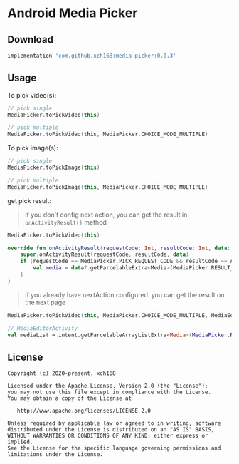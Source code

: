 # Android Media Picker

## Download
```groovy
implementation 'com.github.xch168:media-picker:0.0.3'
```

## Usage
To pick video(s):
```kotlin
// pick single
MediaPicker.toPickVideo(this)

// pick multiple
MediaPicker.toPickVideo(this, MediaPicker.CHOICE_MODE_MULTIPLE)
```
To pick image(s):
```kotlin
// pick single
MediaPicker.toPickImage(this)

// pick multiple
MediaPicker.toPickImage(this, MediaPicker.CHOICE_MODE_MULTIPLE)
```
get pick result:
> if you don't config next action, you can get the result in `onActivityResult()` method
```kotlin
MediaPicker.toPickVideo(this)

override fun onActivityResult(requestCode: Int, resultCode: Int, data: Intent?) {
    super.onActivityResult(requestCode, resultCode, data)
    if (requestCode == MediaPicker.PICK_REQUEST_CODE && resultCode == Activity.RESULT_OK) {
        val media = data?.getParcelableExtra<Media>(MediaPicker.RESULT_MEDIA)
    }
}
```
> if you already have nextAction configured. you can get the result on the next page
```kotlin
MediaPicker.toPickVideo(this, MediaPicker.CHOICE_MODE_MULTIPLE, MediaEditorActivity::class.java)

// MediaEditorActivity
val mediaList = intent.getParcelableArrayListExtra<Media>(MediaPicker.RESULT_MEDIA_LIST)
```

License
-------

    Copyright (c) 2020-present. xch168

    Licensed under the Apache License, Version 2.0 (the "License");
    you may not use this file except in compliance with the License.
    You may obtain a copy of the License at

       http://www.apache.org/licenses/LICENSE-2.0

    Unless required by applicable law or agreed to in writing, software
    distributed under the License is distributed on an "AS IS" BASIS,
    WITHOUT WARRANTIES OR CONDITIONS OF ANY KIND, either express or implied.
    See the License for the specific language governing permissions and
    limitations under the License.